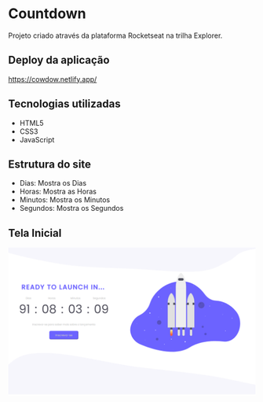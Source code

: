# Countdown
Projeto criado através da plataforma Rocketseat na trilha Explorer.
## Deploy da aplicação

https://cowdow.netlify.app/

## Tecnologias utilizadas

+ HTML5
+ CSS3
+ JavaScript

## Estrutura do site

+ Dias: Mostra os Dias
+ Horas: Mostra as Horas
+ Minutos: Mostra os Minutos
+ Segundos: Mostra os Segundos

## Tela Inicial 

<img src=".github/countdown.png">
